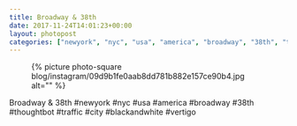 ```yaml
---
title: Broadway & 38th
date: 2017-11-24T14:01:23+00:00
layout: photopost
categories: ["newyork", "nyc", "usa", "america", "broadway", "38th", "thoughtbot", "traffic", "city", "blackandwhite", "vertigo", "photos", "instagram"]
---
```


<figure class="photo photo--square">
  {% picture photo-square blog/instagram/09d9b1fe0aab8dd781b882e157ce90b4.jpg alt="" %}
</figure>

Broadway & 38th
#newyork #nyc #usa #america #broadway #38th #thoughtbot #traffic #city #blackandwhite #vertigo
